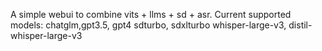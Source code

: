 A simple webui to combine vits + llms + sd + asr.
Current supported models:
chatglm,gpt3.5, gpt4
sdturbo, sdxlturbo
whisper-large-v3, distil-whisper-large-v3
